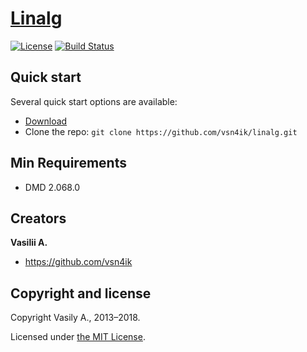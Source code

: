 # [Linalg](https://vsn4ik.github.io/linalg/)

[![License](https://img.shields.io/badge/license-MIT-blue.svg)](LICENSE)
[![Build Status](https://github.com/vsn4ik/linalg/workflows/Test/badge.svg)](https://github.com/vsn4ik/linalg/actions?workflow=Test)


## Quick start

Several quick start options are available:

* [Download](https://github.com/vsn4ik/linalg/archive/master.zip "Download Linalg")
* Clone the repo: `git clone https://github.com/vsn4ik/linalg.git`


## Min Requirements

* DMD 2.068.0


## Creators

**Vasilii A.**

* <https://github.com/vsn4ik>


## Copyright and license

Copyright Vasily A., 2013&ndash;2018.

Licensed under [the MIT License](LICENSE).
